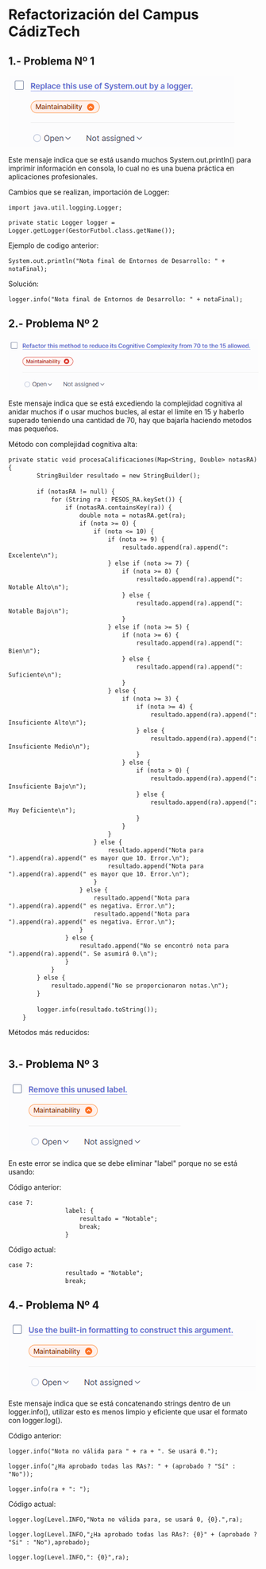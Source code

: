 # Refactorización del Campus CádizTech


## 1.- Problema Nº 1

![imagen](/fotos/Error%201%20-%20Logger.png)

Este mensaje indica que se está usando muchos System.out.println() para imprimir información en consola, lo cual no es una buena práctica en aplicaciones profesionales.

Cambios que se realizan, importación de Logger:

~~~
import java.util.logging.Logger;
~~~
~~~
private static Logger logger = Logger.getLogger(GestorFutbol.class.getName());
~~~

Ejemplo de codigo anterior:
~~~
System.out.println("Nota final de Entornos de Desarrollo: " + notaFinal);
~~~

Solución:
~~~
logger.info("Nota final de Entornos de Desarrollo: " + notaFinal);
~~~

## 2.- Problema Nº 2

![imagen](/fotos/Error%202%20-%20Complejidad%20Cognitiva.png)

Este mensaje indica que se está excediendo la complejidad cognitiva al anidar muchos if o usar muchos bucles, al estar el limite en 15 y haberlo superado teniendo una cantidad de 70, hay que bajarla haciendo metodos mas pequeños.

Método con complejidad cognitiva alta:
~~~
private static void procesaCalificaciones(Map<String, Double> notasRA) {
        StringBuilder resultado = new StringBuilder();

        if (notasRA != null) {
            for (String ra : PESOS_RA.keySet()) {
                if (notasRA.containsKey(ra)) {
                    double nota = notasRA.get(ra);
                    if (nota >= 0) {
                        if (nota <= 10) {
                            if (nota >= 9) {
                                resultado.append(ra).append(": Excelente\n");
                            } else if (nota >= 7) {
                                if (nota >= 8) {
                                    resultado.append(ra).append(": Notable Alto\n");
                                } else {
                                    resultado.append(ra).append(": Notable Bajo\n");
                                }
                            } else if (nota >= 5) {
                                if (nota >= 6) {
                                    resultado.append(ra).append(": Bien\n");
                                } else {
                                    resultado.append(ra).append(": Suficiente\n");
                                }
                            } else {
                                if (nota >= 3) {
                                    if (nota >= 4) {
                                        resultado.append(ra).append(": Insuficiente Alto\n");
                                    } else {
                                        resultado.append(ra).append(": Insuficiente Medio\n");
                                    }
                                } else {
                                    if (nota > 0) {
                                        resultado.append(ra).append(": Insuficiente Bajo\n");
                                    } else {
                                        resultado.append(ra).append(": Muy Deficiente\n");
                                    }
                                }
                            }
                        } else {
                            resultado.append("Nota para ").append(ra).append(" es mayor que 10. Error.\n");
                            resultado.append("Nota para ").append(ra).append(" es mayor que 10. Error.\n");
                        }
                    } else {
                        resultado.append("Nota para ").append(ra).append(" es negativa. Error.\n");
                        resultado.append("Nota para ").append(ra).append(" es negativa. Error.\n");
                    }
                } else {
                    resultado.append("No se encontró nota para ").append(ra).append(". Se asumirá 0.\n");
                }
            }
        } else {
            resultado.append("No se proporcionaron notas.\n");
        }

        logger.info(resultado.toString());
    }
~~~

Métodos más reducidos:
~~~

~~~

## 3.- Problema Nº 3

![imagen](/fotos/Error%203%20-%20Eliminar%20label.png)

En este error se indica que se debe eliminar "label" porque no se está usando:

Código anterior:
~~~
case 7:
                label: {
                    resultado = "Notable";
                    break;
                }
~~~
Código actual:
~~~
case 7:
                resultado = "Notable";
                break;
~~~

## 4.- Problema Nº 4

![imagen](/fotos/Error%204%20-%20Constructores.png)

Este mensaje indica que se está concatenando strings dentro de un logger.info(), utilizar esto es menos limpio y eficiente que usar el formato con logger.log().

Código anterior:
~~~
logger.info("Nota no válida para " + ra + ". Se usará 0.");
~~~

~~~
logger.info("¿Ha aprobado todas las RAs?: " + (aprobado ? "Sí" : "No"));
~~~

~~~
logger.info(ra + ": ");
~~~

Código actual:

~~~
logger.log(Level.INFO,"Nota no válida para, se usará 0, {0}.",ra);
~~~

~~~
logger.log(Level.INFO,"¿Ha aprobado todas las RAs?: {0}" + (aprobado ? "Sí" : "No"),aprobado);
~~~

~~~
logger.log(Level.INFO,": {0}",ra);
~~~